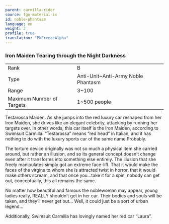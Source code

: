 ```yaml
---
parent: carmilla-rider
source: fgo-material-ix
id: noble-phantasm
language: en
weight: 3
profile: true
translation: "PkFreezeAlpha"
---
```


### Iron Maiden Tearing through the Night Darkness

<table>
  <tr><td>Rank</td><td>B</td></tr>
  <tr><td>Type</td><td>Anti-Unit~Anti-Army Noble Phantasm</td></tr>
  <tr><td>Range</td><td>3~100</td></tr>
  <tr><td>Maximum Number of Targets</td><td>1~500 people</td></tr>
</table>

Testarossa Maiden.
As she jumps into the red luxury car reshaped from her Iron Maiden, she drives like an elegant celebrity, attacking by running her targets over. In other words, this car itself is the Iron Maiden, according to Swimsuit Carmilla. “Testarossa” means “red head” in Italian, and it has nothing to do with the luxury sports car of the same name.Probably.

The torture device originally was not so much a physical item she carried around, but rather an illusion, and so its general concept doesn’t change even after it transforms into something else entirely. The illusion that she freely manipulates simply got an extreme face-lift. That it would make the faces of the virgins to whom she is attracted twist in horror, that it would make others scream, and that once you…take it for a spin, nobody can get out, conceptually, this all remains the same.

No matter how beautiful and famous the noblewoman may appear, young ladies really, REALLY shouldn’t get in her car. Their bodies and souls will be taken, and they’ll never get out… Well, it could just be a sort of urban legend…

Additionally, Swimsuit Carmilla has lovingly named her red car “Laura”.
